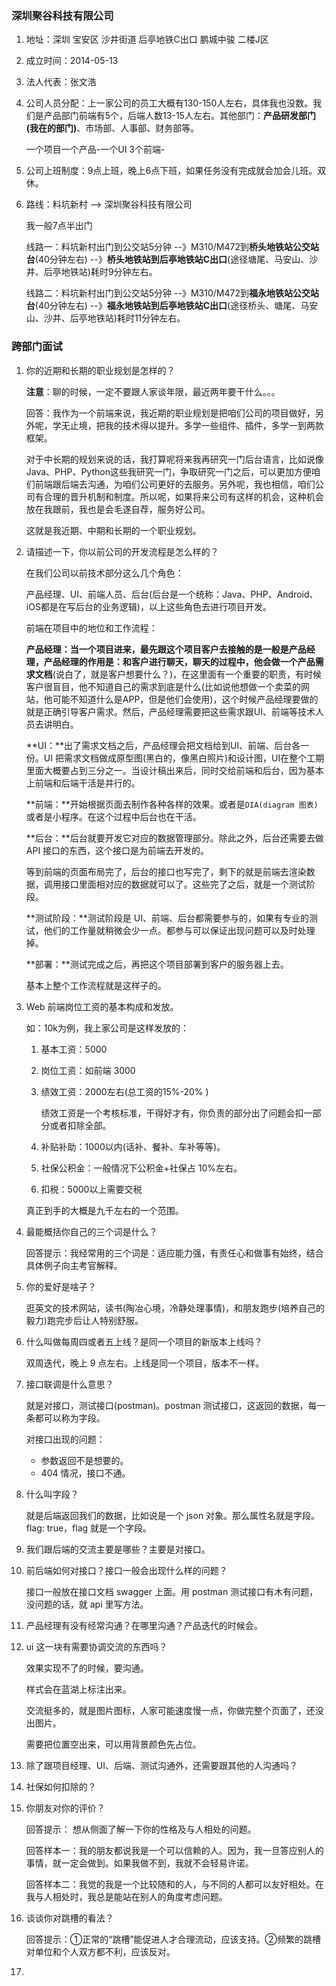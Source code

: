 ### 深圳聚谷科技有限公司

1. 地址：深圳 宝安区 沙井街道 后亭地铁C出口 鹏城中骏 二楼J区

2. 成立时间：2014-05-13

3. 法人代表：张文浩

4. 公司人员分配：上一家公司的员工大概有130-150人左右，具体我也没数。我们是产品部门前端有5个，后端人数13-15人左右。其他部门：**产品研发部门(我在的部门)**、市场部、人事部、财务部等。

   一个项目一个产品-一个UI 3个前端-

5. 公司上班制度：9点上班，晚上6点下班，如果任务没有完成就会加会儿班。双休。

6. 路线：料坑新村 --> 深圳聚谷科技有限公司

   我一般7点半出门

   线路一：料坑新村出门到公交站5分钟 --》M310/M472到**桥头地铁站公交站台**(40分钟左右) --》**桥头地铁站到后亭地铁站C出口**(途径塘尾、马安山、沙井、后亭地铁站)耗时9分钟左右。

   线路二：料坑新村出门到公交站5分钟 --》M310/M472到**福永地铁站公交站台**(40分钟左右) --》**福永地铁站到后亭地铁站C出口**(途径桥头、塘尾、马安山、沙井、后亭地铁站)耗时11分钟左右。


###  

### 跨部门面试

1. 你的近期和长期的职业规划是怎样的？

   **注意**：聊的时候，一定不要跟人家谈年限，最近两年要干什么。。。

   回答：我作为一个前端来说，我近期的职业规划是把咱们公司的项目做好，另外呢，学无止境，把我的技术得以提升。多学一些组件、插件，多学一到两款框架。

   对于中长期的规划来说的话，我打算呢将来我再研究一门后台语言，比如说像Java、PHP、Python这些我研究一门，争取研究一门之后，可以更加方便咱们前端跟后端去沟通，为咱们公司更好的去服务。另外呢，我也相信，咱们公司有合理的晋升机制和制度。所以呢，如果将来公司有这样的机会，这种机会放在我跟前，我也是会毛遂自荐，服务好公司。

   这就是我近期、中期和长期的一个职业规划。

2. 请描述一下，你以前公司的开发流程是怎么样的？

   在我们公司以前技术部分这么几个角色：

   产品经理、UI、前端人员、后台(后台是一个统称：Java、PHP、Android、iOS都是在写后台的业务逻辑)，以上这些角色去进行项目开发。

   前端在项目中的地位和工作流程：

   **产品经理：**当一个项目进来，最先跟这个项目客户去接触的是一般是产品经理，产品经理的作用是：和客户进行聊天，聊天的过程中，他会做一个**产品需求文档**(说白了，就是客户想要什么？)，在这里面有一个重要的职责，有时候客户很盲目，他不知道自己的需求到底是什么(比如说他想做一个卖菜的网站，他可能不知道什么是APP，但是他们会使用)，这个时候产品经理要做的就是正确引导客户需求。然后，产品经理需要把这些需求跟UI、前端等技术人员去讲明白。

   **UI：**出了需求文档之后，产品经理会把文档给到UI、前端、后台各一份。UI 把需求文档做成原型图(黑白的，像黑白照片)和设计图，UI在整个工期里面大概要占到三分之一。当设计稿出来后，同时交给前端和后台，因为基本上前端和后端干活是并行的。

   **前端：**开始根据页面去制作各种各样的效果。或者是`DIA(diagram 图表)`或者是小程序。在这个过程中后台也在干活。

   **后台：**后台就要开发它对应的数据管理部分。除此之外，后台还需要去做 API 接口的东西，这个接口是为前端去开发的。

   

   等到前端的页面布局完了，后台的接口也写完了，剩下的就是前端去渲染数据，调用接口里面相对应的数据就可以了。这些完了之后，就是一个测试阶段。

   **测试阶段：**测试阶段是 UI、前端、后台都需要参与的，如果有专业的测试，他们的工作量就稍微会少一点。都参与可以保证出现问题可以及时处理掉。

   **部署：**测试完成之后，再把这个项目部署到客户的服务器上去。

   基本上整个工作流程就是这样子的。

3. Web 前端岗位工资的基本构成和发放。

   如：10k为例，我上家公司是这样发放的：

   1. 基本工资：5000

   2. 岗位工资：如前端 3000

   3. 绩效工资：2000左右(总工资的15%-20% )

      绩效工资是一个考核标准，干得好才有，你负责的部分出了问题会扣一部分或者扣除全部。

   4. 补贴补助：1000以内(话补、餐补、车补等等)。

   5. 社保公积金：一般情况下公积金+社保占 10%左右。

   6. 扣税：5000以上需要交税

   真正到手的大概是九千左右的一个范围。

4. 最能概括你自己的三个词是什么？

   回答提示：我经常用的三个词是：适应能力强，有责任心和做事有始终，结合具体例子向主考官解释。

5. 你的爱好是啥子？

   逛英文的技术网站，读书(陶冶心境，冷静处理事情)，和朋友跑步(培养自己的毅力)跑完步后让人特别舒服。

6. 什么叫做每周四或者五上线？是同一个项目的新版本上线吗？

   双周迭代，晚上 9 点左右。上线是同一个项目，版本不一样。

7. 接口联调是什么意思？

   就是对接口，测试接口(postman)。postman 测试接口，这返回的数据，每一条都可以称为字段。

   对接口出现的问题：

   - 参数返回不是想要的。
   - 404 情况，接口不通。

8. 什么叫字段？

   就是后端返回我们的数据，比如说是一个 json 对象。那么属性名就是字段。flag: true，flag 就是一个字段。

9. 我们跟后端的交流主要是哪些？主要是对接口。

10. 前后端如何对接口？接口一般会出现什么样的问题？

    接口一般放在接口文档 swagger 上面。用 postman 测试接口有木有问题，没问题的话，就 api 里写方法。

11. 产品经理有没有经常沟通？在哪里沟通？产品迭代的时候会。

12. ui 这一块有需要协调交流的东西吗？

    效果实现不了的时候，要沟通。

    样式会在蓝湖上标注出来。

    交流挺多的，就是图片图标，人家可能速度慢一点，你做完整个页面了，还没出图片。

    需要把位置空出来，可以用背景颜色先占位。

13. 除了跟项目经理、UI、后端、测试沟通外，还需要跟其他的人沟通吗？

14. 社保如何扣除的？

15. 你朋友对你的评价？

    回答提示： 想从侧面了解一下你的性格及与人相处的问题。

    回答样本一：我的朋友都说我是一个可以信赖的人。因为，我一旦答应别人的事情，就一定会做到。如果我做不到，我就不会轻易许诺。

    回答样本二：我觉的我是一个比较随和的人，与不同的人都可以友好相处。在我与人相处时，我总是能站在别人的角度考虑问题。

16. 谈谈你对跳槽的看法？

    回答提示：①正常的“跳槽”能促进人才合理流动，应该支持。②频繁的跳槽对单位和个人双方都不利，应该反对。

17. 





















































